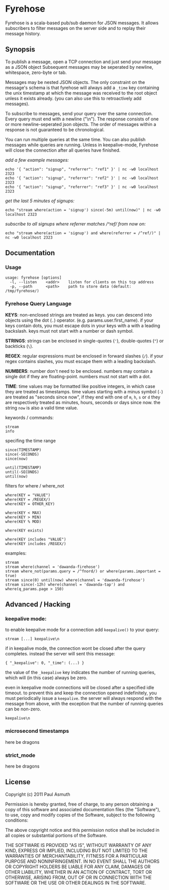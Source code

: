 Fyrehose
========

Fyrehose is a scala-based pub/sub daemon for JSON messages. It allows subscribers to filter
messages on the server side and to replay their message history.


Synopsis
--------

To publish a message, open a TCP connection and just send your message as a JSON object
Subsequent messages may be seperated by newline, whitespace, zero-byte or tab.

Messages may be nested JSON objects. The only constraint on the message's schema is that
fyrehose will always add a `_time` key containing the unix timestamp at which the message was
received to the root object unless it exists already. (you can also use this to retroactively
add messages).

To subscribe to messages, send your query over the same connection. Every query must end
with a newline ("\n"). The response consists of one or more newline-seperated json objects.
The order of messages within a response is not guaranteed to be chronological.

You can run multiple queries at the same time. You can also publish messages while queries are
running. Unless in keepalive-mode, Fyrehose will close the connection after all queries have finished.


_add a few example messages:_

    echo '{ "action": "signup", "referrer": "ref1" }' | nc -w0 localhost 2323
    echo '{ "action": "signup", "referrer": "ref2" }' | nc -w0 localhost 2323
    echo '{ "action": "signup", "referrer": "ref3" }' | nc -w0 localhost 2323


_get the last 5 minutes of signups:_

    echo "stream where(action = 'signup') since(-5m) until(now)" | nc -w0 localhost 2323


_subscribe to all signups where referrer matches /^ref/ from now on:_

    echo "stream where(action = 'signup') and where(referrer = /^ref/)" | nc -w0 localhost 2323



Documentation
-------------

### Usage

    usage: fyrehose [options]
      -l, --listen    <addr>    listen for clients on this tcp address
      -p, --path      <path>    path to store data (default: /tmp/fyrehose/)


### Fyrehose Query Language

**KEYS**: non-enclosed strings are treated as keys. you can descend into objects using the dot (`.`) operator. (e.g. params.user.first_name). if your keys contain dots, you must escape dots in your keys with a with a leading backslash. keys must not start with a number or dash symbol.

**STRINGS**: strings can be enclosed in single-quotes (`'`), double-quotes (`"`) or backticks (`\`).

**REGEX**: regular expressions must be enclosed in forward slashes (`/`). if your regex contains slashes, you must escape them with a leading backslash.

**NUMBERS**: number don't need to be enclosed. numbers may contain a single dot if they are floating-point. numbers must not start with a dot.

**TIME**: time values may be formatted like positive integers, in which case they are treated as timestamps. time values starting with a minus symbol (`-`) are treated as "seconds since now", if they end with one of `m`, `h`, `s` or `d` they are respectively treated as minutes, hours, seconds or days since now. the string `now` is also a valid time value.


keywords / commands:

    stream
    info


specifing the time range

    since(TIMESTAMP)
    since(-SECONDS)
    since(now)

    until(TIMESTAMP)
    until(-SECONDS)
    until(now)


filters for where / where_not

    where(KEY = "VALUE")
    where(KEY = /REGEX/)
    where(KEY = OTHER_KEY)

    where(KEY < MAX)
    where(KEY > MIN)
    where(KEY % MOD)

    where(KEY exists)

    where(KEY includes "VALUE")
    where(KEY includes /REGEX/)


examples:

    stream
    stream where(channel = 'dawanda-firehose')
    stream where_not(params.query = /^fnord/) or where(params.important = true)
    stream since(0) until(now) where(channel = 'dawanda-firehose')
    stream since(-12h) where(channel = 'dawanda-tap') and where(q_params.page > 150)



Advanced / Hacking
------------------

### keepalive mode:

to enable keepalive mode for a connection add `keepalive()` to your query:

    stream [...] keepalive\n


if in keepalive mode, the connection wont be closed after the query
completes. instead the server will sent this message:

    { "_keepalive": 0, "_time": (...) }


the value of the `_keepalive` key indicates the number of running queries,
which will (in this case) always be zero.


even in keepalive mode connections will be closed after a specified idle
timeout. to prevent this and keep the connection opened indefinitely, you
must periodically issue a  `keepalive`. the server will always respond
with the message from above, with the exception that the number of running
queries can be non-zero.

    keepalive\n


### microsecond timestamps

  here be dragons


### strict_mode

  here be dragons


License
-------

Copyright (c) 2011 Paul Asmuth

Permission is hereby granted, free of charge, to any person obtaining
a copy of this software and associated documentation files (the
"Software"), to use, copy and modify copies of the Software, subject 
to the following conditions:

The above copyright notice and this permission notice shall be
included in all copies or substantial portions of the Software.

THE SOFTWARE IS PROVIDED "AS IS", WITHOUT WARRANTY OF ANY KIND,
EXPRESS OR IMPLIED, INCLUDING BUT NOT LIMITED TO THE WARRANTIES OF
MERCHANTABILITY, FITNESS FOR A PARTICULAR PURPOSE AND
NONINFRINGEMENT. IN NO EVENT SHALL THE AUTHORS OR COPYRIGHT HOLDERS BE
LIABLE FOR ANY CLAIM, DAMAGES OR OTHER LIABILITY, WHETHER IN AN ACTION
OF CONTRACT, TORT OR OTHERWISE, ARISING FROM, OUT OF OR IN CONNECTION
WITH THE SOFTWARE OR THE USE OR OTHER DEALINGS IN THE SOFTWARE.
